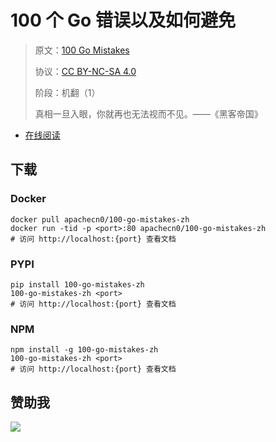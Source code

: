 <!--
    需要填充的占位符：
    
    README.md
    
        100 个 Go 错误以及如何避免：文档中文名
        100 Go Mistakes：文档英文名
        {urlEn}：文档原始链接
        gomis100：域名前缀
        飞龙：负责人名称
        wizardforcel：负责人 Github 用户名
        562826179：负责人 QQ
        100-go-mistakes-zh：ApacheCN 的 Github 仓库名称
        100-go-mistakes-zh：DockerHub 仓库名称
        100-go-mistakes-zh：PYPI 包名称
        100-go-mistakes-zh：NPM 包名称
    
    CNAME
    
        gomis100：域名前缀

    index.html
    
        100 个 Go 错误以及如何避免：文档中文名
        rgb(100,107,101)：显示颜色
        100-go-mistakes-zh：ApacheCN 的 Github 仓库名称

    asset/docsify-apachecn-footer.js
    
        100-go-mistakes-zh：ApacheCN 的 Github 仓库名称
-->

# 100 个 Go 错误以及如何避免

> 原文：[100 Go Mistakes]({urlEn})
> 
> 协议：[CC BY-NC-SA 4.0](http://creativecommons.org/licenses/by-nc-sa/4.0/)
> 
> 阶段：机翻（1）
> 
> 真相一旦入眼，你就再也无法视而不见。——《黑客帝国》

* [在线阅读](https://gomis100.apachecn.org)


## 下载

### Docker

```
docker pull apachecn0/100-go-mistakes-zh
docker run -tid -p <port>:80 apachecn0/100-go-mistakes-zh
# 访问 http://localhost:{port} 查看文档
```

### PYPI

```
pip install 100-go-mistakes-zh
100-go-mistakes-zh <port>
# 访问 http://localhost:{port} 查看文档
```

### NPM

```
npm install -g 100-go-mistakes-zh
100-go-mistakes-zh <port>
# 访问 http://localhost:{port} 查看文档
```

## 赞助我

![](https://img-blog.csdnimg.cn/20200112005920729.png)
